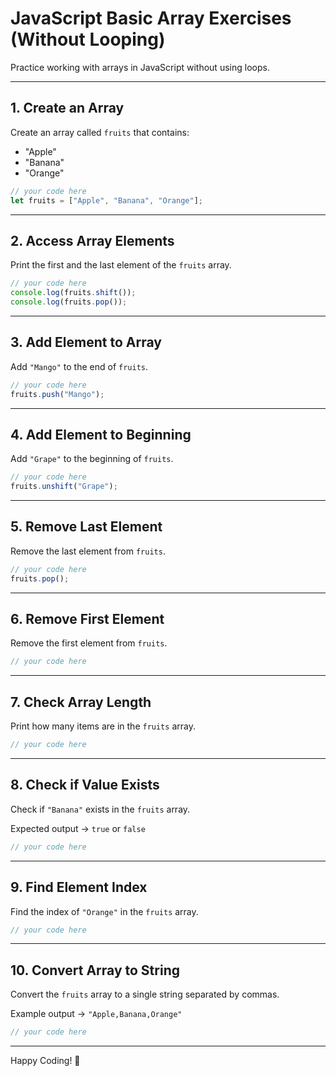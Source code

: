 # JavaScript Basic Array Exercises (Without Looping)

Practice working with arrays in JavaScript without using loops.

---

## 1. Create an Array

Create an array called `fruits` that contains:

- "Apple"
- "Banana"
- "Orange"

```javascript
// your code here
let fruits = ["Apple", "Banana", "Orange"];
```

---

## 2. Access Array Elements

Print the first and the last element of the `fruits` array.

```javascript
// your code here
console.log(fruits.shift());
console.log(fruits.pop());
```

---

## 3. Add Element to Array

Add `"Mango"` to the end of `fruits`.

```javascript
// your code here
fruits.push("Mango");
```

---

## 4. Add Element to Beginning

Add `"Grape"` to the beginning of `fruits`.

```javascript
// your code here
fruits.unshift("Grape");
```

---

## 5. Remove Last Element

Remove the last element from `fruits`.

```javascript
// your code here
fruits.pop();
```

---

## 6. Remove First Element

Remove the first element from `fruits`.

```javascript
// your code here
```

---

## 7. Check Array Length

Print how many items are in the `fruits` array.

```javascript
// your code here
```

---

## 8. Check if Value Exists

Check if `"Banana"` exists in the `fruits` array.

Expected output → `true` or `false`

```javascript
// your code here
```

---

## 9. Find Element Index

Find the index of `"Orange"` in the `fruits` array.

```javascript
// your code here
```

---

## 10. Convert Array to String

Convert the `fruits` array to a single string separated by commas.

Example output → `"Apple,Banana,Orange"`

```javascript
// your code here
```

---

Happy Coding! 🚀
